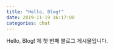 ```yaml
---
title: "Hello, Blog!"
date: 2019-11-19 16:17:00
categories: chat
---
```

Hello, Blog!
제 첫 번째 블로그 게시물입니다.
